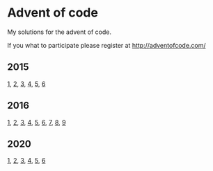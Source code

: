 Advent of code
==============

My solutions for the advent of code.

If you what to participate please register at http://adventofcode.com/

2015
----
[1](2015/day01.md), [2](2015/day02.md), [3](2015/day03.md), [4](2015/day04.md), [5](2015/day05.md), [6](2015/day06.md)

2016
----
[1](2016/day01.md), [2](2016/day02.md), [3](2016/day03.md), [4](2016/day04.md), [5](2016/day05.md), [6](2016/day06.md), [7](2016/day07.md), [8](2016/day08.md), [9](2016/day09.md)

2020
----
[1](2020/day01.md), [2](2020/day02.md), [3](2020/day03.md), [4](2020/day04.md), [5](2020/day05.md), [6](2020/day06.md)

